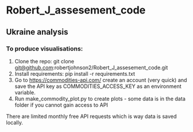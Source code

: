 # Robert_J_assesement_code
## Ukraine analysis

### To produce visualisations:

1) Clone the repo: git clone git@github.com:robertjohnson2/Robert_J_assesement_code.git
2) Install requirements: pip install -r requirements.txt
3) Go to https://commodities-api.com/ create an account (very quick) and save the API key as COMMODITIES_ACCESS_KEY as an environment variable.
4) Run make_commodity_plot.py to create plots - some data is in the data folder if you cannot gain access to API 

There are limited monthly free API requests which is way data is saved locally.
